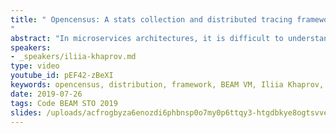 ```yaml
---
title: " Opencensus: A stats collection and distributed tracing framework - an update
"
abstract: "In microservices architectures, it is difficult to understand how services use resources across shared infrastructure. In monolithic systems, we depend on traditional tools that report per-process resource usage and latency characteristics that are limited to a single process. In order to be able to collect and analyze resource utilization and performance characteristics of distributed systems, OpenCensus tracks resource utilization through the chain of services processing a user request."
speakers:
- _speakers/iliia-khaprov.md
type: video
youtube_id: pEF42-zBeXI
keywords: opencensus, distribution, framework, BEAM VM, Iliia Khaprov,
date: 2019-07-26
tags: Code BEAM STO 2019
slides: /uploads/acfrogbyza6enozdi6phbnsp0o7my0p6ttqy3-htgdbkye8ogtsvve5op-ejr07snhvo-rag-n0d57cpcj-e50mgjomci2ddv8v-ajjydla2mcxlyhm4ju-oyso8xz0-compressed.pdf
---
```

